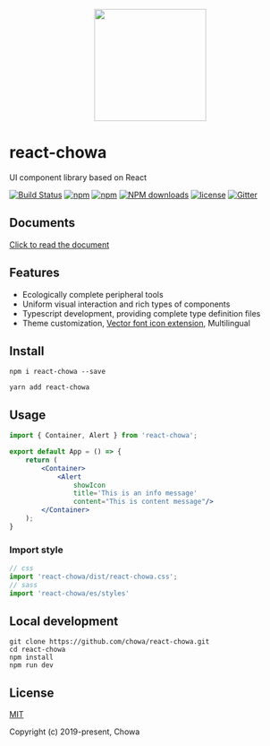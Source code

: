 <p align="center">
    <img width="200" src="http://upload.ouliu.net/i/20200108181725zq75v.png" width="240">
</p>

# react-chowa

UI component library based on React

[![Build Status](https://travis-ci.org/chowa/react-chowa.svg?branch=master)](https://travis-ci.org/chowa/react-chowa)
[![npm](https://img.shields.io/npm/v/react-chowa.svg)](https://www.npmjs.com/package/react-chowa)
[![npm](https://img.shields.io/npm/dm/react-chowa.svg)](https://www.npmjs.com/package/react-chowa)
[![NPM downloads](https://img.shields.io/npm/dt/react-chowa.svg)](https://npmjs.org/package/react-chowa)
[![license](https://img.shields.io/github/license/mashape/apistatus.svg?maxAge=2592000)](https://opensource.org/licenses/MIT)
[![Gitter](https://badges.gitter.im/react-chowa/community.svg)](https://gitter.im/react-chowa/community)

## Documents

[Click to read the document](https://chowa.github.io/react-chowa/)

## Features

* Ecologically complete peripheral tools
* Uniform visual interaction and rich types of components
* Typescript development, providing complete type definition files
* Theme customization, [Vector font icon extension](https://github.com/chowa/cwfont), Multilingual

## Install

```
npm i react-chowa --save
```

```
yarn add react-chowa
```

## Usage

```jsx
import { Container, Alert } from 'react-chowa';

export default App = () => {
    return (
        <Container>
            <Alert
                showIcon
                title='This is an info message'
                content="This is content message"/>
        </Container>
    );
}
```


### Import style

```js
// css
import 'react-chowa/dist/react-chowa.css';
// sass
import 'react-chowa/es/styles'
```

## Local development

```
git clone https://github.com/chowa/react-chowa.git
cd react-chowa
npm install
npm run dev
```

## License

[MIT](http://opensource.org/licenses/MIT)

Copyright (c) 2019-present, Chowa

